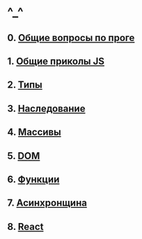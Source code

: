# ^\_^

## 0. [Общие вопросы по проге](./common-coding-stuff/README.md)

## 1. [Общие приколы JS](./common-js-stuff/README.md)

## 2. [Типы](./types/README.md)

## 3. [Наследование](./inheritance/README.md)

## 4. [Массивы](./arrays/README.md)

## 5. [DOM](./DOM/README.md)

## 6. [Функции](./functions/README.md)

## 7. [Асинхронщина](./async/README.md)

## 8. [React](./react/README.md)

